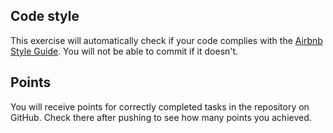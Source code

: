 ## Code style
This exercise will automatically check if your code complies with the [Airbnb Style Guide](https://github.com/airbnb/javascript). You will not be able to commit if it doesn't.

## Points
You will receive points for correctly completed tasks in the repository on GitHub. Check there after pushing to see how many points you achieved.